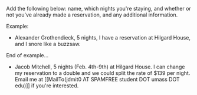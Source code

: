 Add the following below: name, which nights you're staying, and whether or not you've already made a reservation, and any additional information.

Example: 

 * Alexander Grothendieck, 5 nights, I have a reservation at Hilgard House, and I snore like a buzzsaw.

End of example...

 * Jacob Mitchell, 5 nights (Feb. 4th-9th) at Hilgard House.  I can change my reservation to a double and we could split the rate of $139 per night.  Email me at [[MailTo(jdmit0 AT SPAMFREE student DOT umass DOT edu)]] if you're interested.
